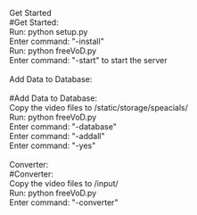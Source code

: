 Get Started<br>
  #Get Started:<br>
  Run: python setup.py<br>
  Enter command: "-install"<br>
  Run: python freeVoD.py<br>
  Enter command: "-start" to start the server<br>
  <br>
Add Data to Database:<br>  
  #Add Data to Database:<br>
  Copy the video files to /static/storage/speacials/<br>
  Run: python freeVoD.py<br>
  Enter command: "-database"<br>
  Enter command: "-addall"<br>
  Enter command: "-yes"<br>
  <br>
Converter:<br>
  #Converter:<br>
  Copy the video files to /input/<br>
  Run: python freeVoD.py<br>
  Enter command: "-converter"<br>
